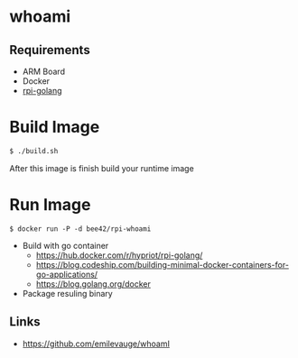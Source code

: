 # whoami

## Requirements
* ARM Board
* Docker
* [rpi-golang](https://github.com/bee42/docker-on-rpi-lab/tree/master/examples/docker/rpi-golang)

# Build Image

```bash
$ ./build.sh
```
After this image is finish build your runtime image

# Run Image
```
$ docker run -P -d bee42/rpi-whoami
```
* Build with go container
  * https://hub.docker.com/r/hypriot/rpi-golang/
  * https://blog.codeship.com/building-minimal-docker-containers-for-go-applications/
  * https://blog.golang.org/docker
* Package resuling binary

## Links

* https://github.com/emilevauge/whoamI
